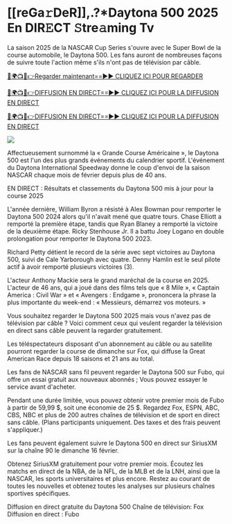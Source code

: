 # [[reGa𝚛DeR]],.?*Daytona 500 2025 En DIR𝙴CT 𝚂tre𝚊ming Tv #

La saison 2025 de la NASCAR Cup Series s'ouvre avec le Super Bowl de la course automobile, le Daytona 500. Les fans auront de nombreuses façons de suivre toute l'action même s'ils n'ont pas de télévision par câble.

[🔴🌍📺📱👉Regarder maintenant==►► CLIQUEZ ICI POUR REGARDER](https://t.co/BZ3uwsHPH6)

[🔴🌍📺📱👉DIFFUSION EN DIRECT==►► CLIQUEZ ICI POUR LA DIFFUSION EN DIRECT](https://t.co/BZ3uwsHPH6)

[🔴🌍📺📱👉DIFFUSION EN DIRECT==►► CLIQUEZ ICI POUR LA DIFFUSION EN DIRECT](https://t.co/BZ3uwsHPH6)

<a href="https://t.co/BZ3uwsHPH6" rel="nofollow" data-target="animated-image.originalLink"><img src="https://camo.githubusercontent.com/1be82823e85778f8a57db5ea2a2e46822e8721e5be32dc31a466a7df3bb16d49/68747470733a2f2f636c6173736963616c7363686f6f6c6f6662616c6c65746c692e636f6d2f6e686b2f72676273727465672e676966" data-canonical-src="https://classicalschoolofballetli.com/nhk/rgbsrteg.gif" style="max-width: 100%; display: inline-block;" data-target="animated-image.originalImage"></a>

Affectueusement surnommé la « Grande Course Américaine », le Daytona 500 est l'un des plus grands événements du calendrier sportif. L'événement du Daytona International Speedway donne le coup d'envoi de la saison NASCAR chaque mois de février depuis plus de 40 ans.

EN DIRECT : Résultats et classements du Daytona 500 mis à jour pour la course 2025

L'année dernière, William Byron a résisté à Alex Bowman pour remporter le Daytona 500 2024 alors qu'il n'avait mené que quatre tours. Chase Elliott a remporté la première étape, tandis que Ryan Blaney a remporté la victoire de la deuxième étape. Ricky Stenhouse Jr. Il a battu Joey Logano en double prolongation pour remporter le Daytona 500 2023.

Richard Petty détient le record de la série avec sept victoires au Daytona 500, suivi de Cale Yarborough avec quatre. Denny Hamlin est le seul pilote actif à avoir remporté plusieurs victoires (3).

L'acteur Anthony Mackie sera le grand maréchal de la course en 2025. L'acteur de 46 ans, qui a joué dans des films tels que « 8 Mile », « Captain America : Civil War » et « Avengers : Endgame », prononcera la phrase la plus importante du week-end : « Messieurs, démarrez vos moteurs. »

Vous souhaitez regarder le Daytona 500 2025 mais vous n'avez pas de télévision par câble ? Voici comment ceux qui veulent regarder la télévision en direct sans câble peuvent la regarder gratuitement.

Les téléspectateurs disposant d'un abonnement au câble ou au satellite pourront regarder la course de dimanche sur Fox, qui diffuse la Great American Race depuis 18 saisons et 21 ans au total.

Les fans de NASCAR sans fil peuvent regarder le Daytona 500 sur Fubo, qui offre un essai gratuit aux nouveaux abonnés ; Vous pouvez essayer le service avant d'acheter.

Pendant une durée limitée, vous pouvez obtenir votre premier mois de Fubo à partir de 59,99 $, soit une économie de 25 $. Regardez Fox, ESPN, ABC, CBS, NBC et plus de 200 autres chaînes de télévision et de sport en direct sans câble. (Plans participants uniquement. Des taxes et des frais peuvent s'appliquer.)

Les fans peuvent également suivre le Daytona 500 en direct sur SiriusXM sur la chaîne 90 le dimanche 16 février.

Obtenez SiriusXM gratuitement pour votre premier mois. Écoutez les matchs en direct de la NBA, de la NFL, de la MLB et de la LNH, ainsi que la NASCAR, les sports universitaires et plus encore. Restez au courant de toutes les nouvelles et obtenez toutes les analyses sur plusieurs chaînes sportives spécifiques.

Diffusion en direct gratuite du Daytona 500
Chaîne de télévision: Fox
Diffusion en direct : Fubo
